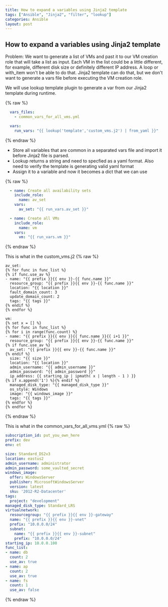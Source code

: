 ```yaml
---
title: How to expand a variables using Jinja2 template
tags: ["Ansible", "Jinja2", "filter", "lookup"]
categories: Ansible
layout: post
---
```

## How to expand a variables using Jinja2 template

Problem:
We want to generate a list of VMs and past it to our VM creation role that will take a list as input.  Each VM in the list could be a little different, for example, different disk size or definitely different IP address.  A loop or with_item won't be able to do that. Jinja2 template can do that, but we don't want to generate a vars file before executing the VM creation role.

We will use lookup template plugin to generate a var from our Jinja2 template during runtime.

{% raw %}
```yaml
  vars_files:
    - common_vars_for_all_vms.yml

  vars:
    run_vars: "{{ lookup('template','custom_vms.j2') | from_yaml }}"
```
{% endraw %}

- Store all variables that are common in a separated vars file and import it before Jinja2 file is parsed.
- Lookup returns a string and need to specfied as a yaml format.  Also need to verify the template is generating valid yaml format
- Assign it to a variable and now it becomes a dict that we can use

{% raw %}
```yaml
  - name: Create all availability sets
    include_role:
      name: av_set
    vars:
      av_set: "{{ run_vars.av_set }}"

  - name: Create all VMs
    include_role:
      name: vm
    vars:
      vm: "{{ run_vars.vm }}"
```
{% endraw %}

This is what in the custom_vms.j2
{% raw %}
```jinja2
av_set:
{% for func in func_list %}
{% if func.use_av %}
- name: "{{ prefix }}{{ env }}-{{ func.name }}"
  resource_group: "{{ prefix }}{{ env }}-{{ func.name }}"
  location: "{{ location }}"
  fault_domain_count: 3
  update_domain_count: 2
  tags: "{{ tags }}"
{% endif %}
{% endfor %}

vm:
{% set x = [] %}
{% for func in func_list %}
{% for i in range(func.count) %}
- name: "{{ prefix }}{{ env }}{{ func.name }}{{ i+1 }}"
  resource_group: "{{ prefix }}{{ env }}-{{ func.name }}"
{% if func.use_av %}
  av_set: "{{ prefix }}{{ env }}-{{ func.name }}"
{% endif %}
  size: "{{ size }}"
  location: "{{ location }}"
  admin_username: "{{ admin_username }}"
  admin_password: "{{ admin_password }}"
  ip_address: {{ starting_ip | ipmath( x | length - 1 ) }}
{% if x.append('1') %}{% endif %}
  managed_disk_type: "{{ managed_disk_type }}"
  os_style: Windows
  image: "{{ windows_image }}"
  tags: "{{ tags }}"
{% endfor %}
{% endfor %}
```
{% endraw %}

This is what in the common_vars_for_all_vms.yml
{% raw %}
```yaml
subscription_id: put_you_own_here
prefix: dev
env: et

size: Standard_DS2v3
location: eastus2
admin_username: administrator
admin_password: some_vaulted_secret
windows_image:
  offer: WindowsServer
  publisher: MicrosoftWindowsServer
  version: latest
  sku: '2012-R2-Datacenter'
tags:
  project: "development"
managed_disk_type: Standard_LRS
virtualnetwork:
  resourcegroup: "{{ prefix }}{{ env }}-gateway"
  name: "{{ prefix }}{{ env }}-vnet"
  prefix: "10.0.0.0/24"
  subnet:
    name: "{{ prefix }}{{ env }}-subnet"
    prefix: "10.0.0.0/24"
starting_ip: 10.0.0.100
func_list:
- name: db
  count: 2
  use_av: true
- name: ap
  count: 2
  use_av: true
- name: fs
  count: 1
  use_av: false
```
{% endraw %}